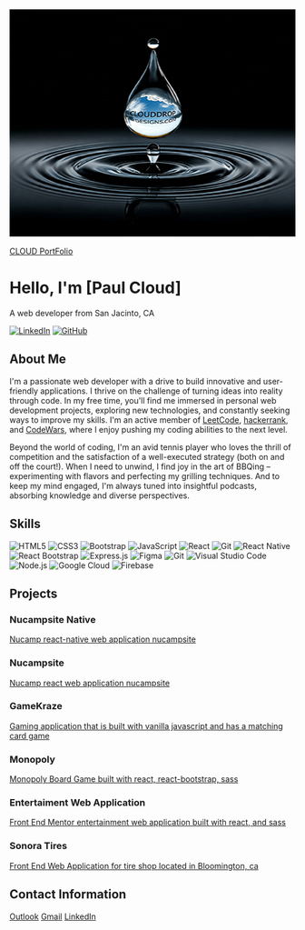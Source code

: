 <div allign="center">
    <img src="/src/app/assets/images/clouddrop.png" width="1200" height="400" alt="water drop with image of clouddropdesings.com title and cloud in the background."/>

[CLOUD PortFolio](https://cloudportfolio-440621.web.app/)

# Hello, I'm [Paul Cloud]

A web developer from San Jacinto, CA

[![LinkedIn](https://img.shields.io/badge/linkedin-%230077B5.svg?&style=for-the-badge&logo=linkedin&logoColor=white)](www.linkedin.com/in/paul-cloud-760358338)
[![GitHub](https://img.shields.io/badge/github-%23121011.svg?&style=for-the-badge&logo=github&logoColor=white)](https://github.com/cloudpc7)

## About Me

I'm a passionate web developer with a drive to build innovative and user-friendly applications. I thrive on the challenge of turning ideas into reality through code. In my free time, you'll find me immersed in personal web development projects, exploring new technologies, and constantly seeking ways to improve my skills.  I'm an active member of [LeetCode](https://leetcode.com), [hackerrank](https://hackerrank.com), and [CodeWars](https://codewars.com), where I enjoy pushing my coding abilities to the next level.

Beyond the world of coding, I'm an avid tennis player who loves the thrill of competition and the satisfaction of a well-executed strategy (both on and off the court!).  When I need to unwind, I find joy in the art of BBQing – experimenting with flavors and perfecting my grilling techniques. And to keep my mind engaged, I'm always tuned into insightful podcasts, absorbing knowledge and diverse perspectives.

## Skills

![HTML5](https://img.shields.io/badge/-HTML5-E34F26?style=flat-square&logo=html5&logoColor=white)
![CSS3](https://img.shields.io/badge/-CSS3-1572B6?style=flat-square&logo=css3&logoColor=white)
![Bootstrap](https://img.shields.io/badge/-Bootstrap-563D7C?style=flat-square&logo=bootstrap&logoColor=white)
![JavaScript](https://img.shields.io/badge/-JavaScript-F7DF1E?style=flat-square&logo=javascript&logoColor=white)
![React](https://img.shields.io/badge/-React-61DAFB?style=flat-square&logo=react&logoColor=white)
![Git](https://img.shields.io/badge/-Git-F05032?style=flat-square&logo=git&logoColor=white)
![React Native](https://img.shields.io/badge/-React%20Native-61DAFB?style=flat-square&logo=react&logoColor=white)
![React Bootstrap](https://img.shields.io/badge/-React%20Bootstrap-563D7C?style=flat-square&logo=bootstrap&logoColor=white)
![Express.js](https://img.shields.io/badge/-Express.js-000000?style=flat-square&logo=express&logoColor=white)
![Figma](https://img.shields.io/badge/-Figma-F24E1E?style=flat-square&logo=figma&logoColor=white)
![Git](https://img.shields.io/badge/-Git-F05032?style=flat-square&logo=git&logoColor=white)
![Visual Studio Code](https://img.shields.io/badge/-Visual%20Studio%20Code-007ACC?style=flat-square&logo=visual-studio-code&logoColor=white)
![Node.js](https://img.shields.io/badge/-Node.js-339933?style=flat-square&logo=node.js&logoColor=white)
![Google Cloud](https://img.shields.io/badge/-Google%20Cloud-4285F4?style=flat-square&logo=google-cloud&logoColor=white)
![Firebase](https://img.shields.io/badge/-Firebase-FFCA28?style=flat-square&logo=firebase&logoColor=white)

## Projects

### Nucampsite Native
[Nucamp react-native web application nucampsite](https://github.com/cloudpc7/nucampsitenative)

### Nucampsite
[Nucamp react web application nucampsite](https://github.com/clouddrop7/nucampsite)

###  GameKraze
[Gaming application that is built with vanilla javascript and has a matching card game](https://github.com/cloudpc7/gameKraze)

### Monopoly
[Monopoly Board Game built with react, react-bootstrap, sass](https://github.com/cloudpc7/monopolyboardgame)

### Entertaiment Web Application
[Front End Mentor entertainment web application built with react, and sass](https://github.com/cloudpc7/Entertainment-Web-App)

### Sonora Tires
[Front End Web Application for tire shop located in Bloomington, ca](https://github.com/clouddrop7/SonoraTires)

## Contact Information

[Outlook](mailto:[cloudp9@outlook.com])
[Gmail](mailto:[cloud@clouddropdesigns.com])
[LinkedIn](www.linkedin.com/in/paul-cloud-760358338)
</div>
